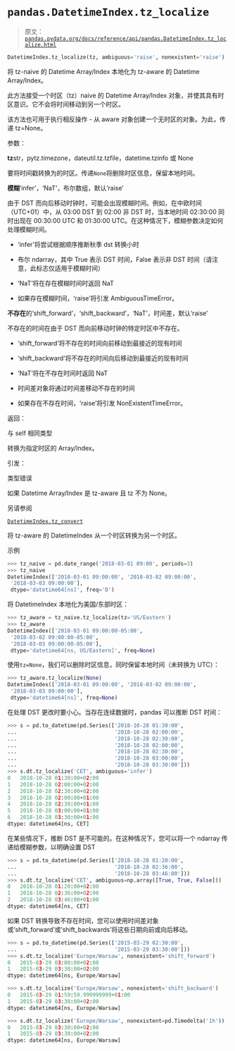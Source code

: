 # `pandas.DatetimeIndex.tz_localize`

> 原文：[`pandas.pydata.org/docs/reference/api/pandas.DatetimeIndex.tz_localize.html`](https://pandas.pydata.org/docs/reference/api/pandas.DatetimeIndex.tz_localize.html)

```py
DatetimeIndex.tz_localize(tz, ambiguous='raise', nonexistent='raise')
```

将 tz-naive 的 Datetime Array/Index 本地化为 tz-aware 的 Datetime Array/Index。

此方法接受一个时区（tz）naive 的 Datetime Array/Index 对象，并使其具有时区意识。它不会将时间移动到另一个时区。

该方法也可用于执行相反操作 - 从 aware 对象创建一个无时区的对象。为此，传递 tz=None。

参数：

**tz**str，pytz.timezone，dateutil.tz.tzfile，datetime.tzinfo 或 None

要将时间戳转换为的时区。传递`None`将删除时区信息，保留本地时间。

**模糊**‘infer’，‘NaT’，布尔数组，默认‘raise’

由于 DST 而向后移动时钟时，可能会出现模糊时间。例如，在中欧时间（UTC+01）中，从 03:00 DST 到 02:00 非 DST 时，当本地时间 02:30:00 同时出现在 00:30:00 UTC 和 01:30:00 UTC。在这种情况下，模糊参数决定如何处理模糊时间。

+   ‘infer’将尝试根据顺序推断秋季 dst 转换小时

+   布尔 ndarray，其中 True 表示 DST 时间，False 表示非 DST 时间（请注意，此标志仅适用于模糊时间）

+   ‘NaT’将在存在模糊时间时返回 NaT

+   如果存在模糊时间，‘raise’将引发 AmbiguousTimeError。

**不存在**的‘shift_forward’，‘shift_backward’，‘NaT’，时间差，默认‘raise’

不存在的时间在由于 DST 而向前移动时钟的特定时区中不存在。

+   ‘shift_forward’将不存在的时间向前移动到最接近的现有时间

+   ‘shift_backward’将不存在的时间向后移动到最接近的现有时间

+   ‘NaT’将在不存在时间时返回 NaT

+   时间差对象将通过时间差移动不存在的时间

+   如果存在不存在时间，‘raise’将引发 NonExistentTimeError。

返回：

与 self 相同类型

转换为指定时区的 Array/Index。

引发：

类型错误

如果 Datetime Array/Index 是 tz-aware 且 tz 不为 None。

另请参阅

[`DatetimeIndex.tz_convert`](https://pandas.pydata.org/docs/reference/api/pandas.DatetimeIndex.tz_convert.html#pandas.DatetimeIndex.tz_convert "pandas.DatetimeIndex.tz_convert")

将 tz-aware 的 DatetimeIndex 从一个时区转换为另一个时区。

示例

```py
>>> tz_naive = pd.date_range('2018-03-01 09:00', periods=3)
>>> tz_naive
DatetimeIndex(['2018-03-01 09:00:00', '2018-03-02 09:00:00',
 '2018-03-03 09:00:00'],
 dtype='datetime64[ns]', freq='D') 
```

将 DatetimeIndex 本地化为美国/东部时区：

```py
>>> tz_aware = tz_naive.tz_localize(tz='US/Eastern')
>>> tz_aware
DatetimeIndex(['2018-03-01 09:00:00-05:00',
 '2018-03-02 09:00:00-05:00',
 '2018-03-03 09:00:00-05:00'],
 dtype='datetime64[ns, US/Eastern]', freq=None) 
```

使用`tz=None`，我们可以删除时区信息，同时保留本地时间（未转换为 UTC）：

```py
>>> tz_aware.tz_localize(None)
DatetimeIndex(['2018-03-01 09:00:00', '2018-03-02 09:00:00',
 '2018-03-03 09:00:00'],
 dtype='datetime64[ns]', freq=None) 
```

在处理 DST 更改时要小心。当存在连续数据时，pandas 可以推断 DST 时间：

```py
>>> s = pd.to_datetime(pd.Series(['2018-10-28 01:30:00',
...                               '2018-10-28 02:00:00',
...                               '2018-10-28 02:30:00',
...                               '2018-10-28 02:00:00',
...                               '2018-10-28 02:30:00',
...                               '2018-10-28 03:00:00',
...                               '2018-10-28 03:30:00']))
>>> s.dt.tz_localize('CET', ambiguous='infer')
0   2018-10-28 01:30:00+02:00
1   2018-10-28 02:00:00+02:00
2   2018-10-28 02:30:00+02:00
3   2018-10-28 02:00:00+01:00
4   2018-10-28 02:30:00+01:00
5   2018-10-28 03:00:00+01:00
6   2018-10-28 03:30:00+01:00
dtype: datetime64[ns, CET] 
```

在某些情况下，推断 DST 是不可能的。在这种情况下，您可以将一个 ndarray 传递给模糊参数，以明确设置 DST

```py
>>> s = pd.to_datetime(pd.Series(['2018-10-28 01:20:00',
...                               '2018-10-28 02:36:00',
...                               '2018-10-28 03:46:00']))
>>> s.dt.tz_localize('CET', ambiguous=np.array([True, True, False]))
0   2018-10-28 01:20:00+02:00
1   2018-10-28 02:36:00+02:00
2   2018-10-28 03:46:00+01:00
dtype: datetime64[ns, CET] 
```

如果 DST 转换导致不存在时间，您可以使用时间差对象或‘shift_forward’或‘shift_backwards’将这些日期向前或向后移动。

```py
>>> s = pd.to_datetime(pd.Series(['2015-03-29 02:30:00',
...                               '2015-03-29 03:30:00']))
>>> s.dt.tz_localize('Europe/Warsaw', nonexistent='shift_forward')
0   2015-03-29 03:00:00+02:00
1   2015-03-29 03:30:00+02:00
dtype: datetime64[ns, Europe/Warsaw] 
```

```py
>>> s.dt.tz_localize('Europe/Warsaw', nonexistent='shift_backward')
0   2015-03-29 01:59:59.999999999+01:00
1   2015-03-29 03:30:00+02:00
dtype: datetime64[ns, Europe/Warsaw] 
```

```py
>>> s.dt.tz_localize('Europe/Warsaw', nonexistent=pd.Timedelta('1h'))
0   2015-03-29 03:30:00+02:00
1   2015-03-29 03:30:00+02:00
dtype: datetime64[ns, Europe/Warsaw] 
```
